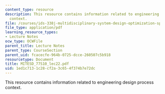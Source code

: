 ```yaml
---
content_type: resource
description: This resource contains information related to engineering design process
  context.
file: /courses/ids-338j-multidisciplinary-system-design-optimization-spring-2010/1ed1c7131c28cf2a3c654f374b7e72dc_MITESD_77S10_lec22.pdf
file_type: application/pdf
learning_resource_types:
- Lecture Notes
ocw_type: OCWFile
parent_title: Lecture Notes
parent_type: CourseSection
parent_uid: fcacecfe-964b-0725-dcce-260507c5b918
resourcetype: Document
title: MITESD_77S10_lec22.pdf
uid: 1ed1c713-1c28-cf2a-3c65-4f374b7e72dc
---
```

This resource contains information related to engineering design process context.

